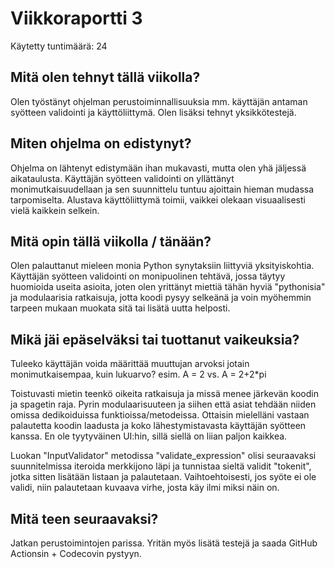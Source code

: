 # Viikkoraportti 3

Käytetty tuntimäärä: 24


## Mitä olen tehnyt tällä viikolla?

Olen työstänyt ohjelman perustoiminnallisuuksia mm. käyttäjän antaman syötteen validointi ja käyttöliittymä. Olen lisäksi tehnyt yksikkötestejä. 


## Miten ohjelma on edistynyt?

Ohjelma on lähtenyt edistymään ihan mukavasti, mutta olen yhä jäljessä aikataulusta. Käyttäjän syötteen validointi on yllättänyt monimutkaisuudellaan ja sen suunnittelu tuntuu ajoittain hieman mudassa tarpomiselta. Alustava käyttöliittymä toimii, vaikkei olekaan visuaalisesti vielä kaikkein selkein. 


## Mitä opin tällä viikolla / tänään?

Olen palauttanut mieleen monia Python synytaksiin liittyviä yksityiskohtia. Käyttäjän syötteen validointi on monipuolinen tehtävä, jossa täytyy huomioida useita asioita, joten olen yrittänyt miettiä tähän hyviä "pythonisia" ja modulaarisia ratkaisuja, jotta koodi pysyy selkeänä ja voin myöhemmin tarpeen mukaan muokata sitä tai lisätä uutta helposti. 


## Mikä jäi epäselväksi tai tuottanut vaikeuksia?

Tuleeko käyttäjän voida määrittää muuttujan arvoksi jotain monimutkaisempaa, kuin lukuarvo? esim. A = 2 vs. A = 2+2*pi 

Toistuvasti mietin teenkö oikeita ratkaisuja ja missä menee järkevän koodin ja spagetin raja. Pyrin modulaarisuuteen ja siihen että asiat tehdään niiden omissa dedikoiduissa funktioissa/metodeissa. Ottaisin mielelläni vastaan palautetta koodin laadusta ja koko lähestymistavasta käyttäjän syötteen kanssa. En ole tyytyväinen UI:hin, sillä siellä on liian paljon kaikkea.

Luokan "InputValidator" metodissa "validate_expression" olisi seuraavaksi suunnitelmissa iteroida merkkijono läpi ja tunnistaa sieltä validit "tokenit", jotka sitten lisätään listaan ja palautetaan. Vaihtoehtoisesti, jos syöte ei ole validi, niin palautetaan kuvaava virhe, josta käy ilmi miksi näin on.


## Mitä teen seuraavaksi?

Jatkan perustoimintojen parissa. Yritän myös lisätä testejä ja saada GitHub Actionsin + Codecovin pystyyn.
